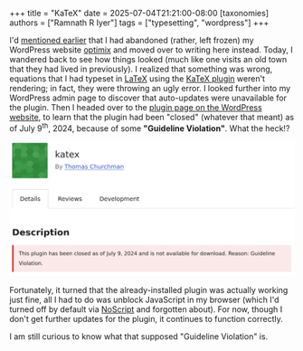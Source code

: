 +++
title = "KaTeX"
date = 2025-07-04T21:21:00-08:00
[taxonomies]
authors = ["Ramnath R Iyer"]
tags = ["typesetting", "wordpress"]
+++

I'd [mentioned earlier](@/posts/everything-old-is-new/index.md) that I had abandoned (rather, left
frozen) my WordPress website [optimix](https://optimix.dev) and moved over to writing here instead.
Today, I wandered back to see how things looked (much like one visits an old town that they had
lived in previously). I realized that something was wrong, equations that I had typeset in
[LaTeX](https://en.wikipedia.org/wiki/LaTeX) using the [KaTeX
plugin](https://github.com/as-com/wp-katex) weren't rendering; in fact, they were throwing an ugly
error. I looked further into my WordPress admin page to discover that auto-updates were unavailable
for the plugin. Then I headed over to the [plugin page on the WordPress
website](https://wordpress.org/plugins/katex), to learn that the plugin had been "closed" (whatever
that meant) as of July 9<sup>th</sup>, 2024, because of some **"Guideline Violation"**. What the
heck!?

![KaTeX Plugin](katex-notice.webp "Notice regarding KaTeX plugin on Wordpress.org website")

Fortunately, it turned that the already-installed plugin was actually working just fine, all I had
to do was unblock JavaScript in my browser (which I'd turned off by default via
[NoScript](https://noscript.net/) and forgotten about). For now, though I don't get further updates
for the plugin, it continues to function correctly.

I am still curious to know what that supposed "Guideline Violation" is.
